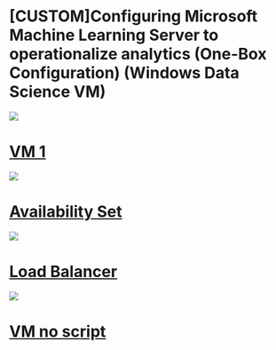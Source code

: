 # [CUSTOM]Configuring Microsoft Machine Learning Server to operationalize analytics (One-Box Configuration) (Windows Data Science VM)

<a href="https://portal.azure.com/#create/Microsoft.Template/uri/https%3A%2F%2Fraw.githubusercontent.com%2Fthdotnet%2Fone-box-windows-dsvm%2Fmaster%2Fazuredeploy.json" target="_blank">
    <img src="http://azuredeploy.net/deploybutton.png" /> 
    <h1>VM 1</h1>
</a>

<a href="https://portal.azure.com/#create/Microsoft.Template/uri/https%3A%2F%2Fraw.githubusercontent.com%2Fthdotnet%2Fone-box-windows-dsvm%2Fmaster%2Favailabilityset.json" target="_blank">
    <img src="http://azuredeploy.net/deploybutton.png" /> 
    <div><h1>Availability Set</h1></div>
</a>

<a href="https://portal.azure.com/#create/Microsoft.Template/uri/https%3A%2F%2Fraw.githubusercontent.com%2Fthdotnet%2Fone-box-windows-dsvm%2Fmaster%2Floadbalancer.json" target="_blank">
    <img src="http://azuredeploy.net/deploybutton.png" /> 
    <h1>Load Balancer</h1>
</a>

<a href="https://portal.azure.com/#create/Microsoft.Template/uri/https%3A%2F%2Fraw.githubusercontent.com%2Fthdotnet%2Fone-box-windows-dsvm%2Fmaster%2Fazuredeploynops.json" target="_blank">
    <img src="http://azuredeploy.net/deploybutton.png" /> 
    <h1>VM no script</h1>
</a>

